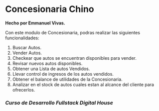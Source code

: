 # Concesionaria Chino 
**Hecho por Emmanuel Vivas.**

Con este modulo de Concesionaria, podras realizar las siguientes funcionalidades:
1. Buscar Autos.
2. Vender Autos.
3. Checkear que autos se encuentran disponibles para vender.
4. Revisar nuevos autos disponibles.
5. Obtener una Lista de autos Vendidos.
6. Llevar control de ingresos de los autos vendidos.
7. Obtener el balance de utilidades de la Concesionaria. 
8. Analizar en el stock de autos cuales estan al alcance del cliente para ofrecerlos.

### *Curso de Desarrollo Fullstack Digital House*